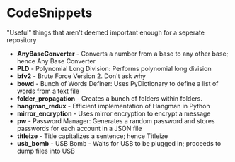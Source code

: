 # CodeSnippets
"Useful" things that aren't deemed important enough for a seperate repository

* **AnyBaseConverter** - Converts a number from a base to any other base; hence Any Base Converter
* **PLD** - Polynomial Long Division: Performs polynomial long division
* **bfv2** - Brute Force Version 2. Don't ask why
* **bowd** - Bunch of Words Definer: Uses PyDictionary to define a list of words from a text file
* **folder_propagation** - Creates a bunch of folders within folders.
* **hangman_redux** - Efficient implementation of Hangman in Python
* **mirror_encryption** - Uses mirror encryption to encrypt a message
* **pw** - Password Manager: Generates a random password and stores passwords for each account in a JSON file
* **titleize** - Title capitalizes a sentence; hence Titleize
* **usb_bomb** - USB Bomb - Waits for USB to be plugged in; proceeds to dump files into USB
